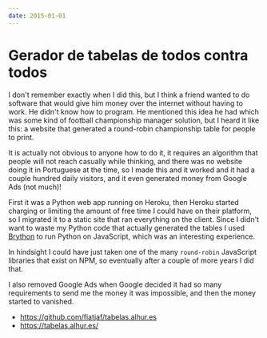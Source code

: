 ```yaml
---
date: 2015-01-01
---
```


# Gerador de tabelas de todos contra todos

I don't remember exactly when I did this, but I think a friend wanted to do software that would give him money over the internet without having to work. He didn't know how to program. He mentioned this idea he had which was some kind of football championship manager solution, but I heard it like this: a website that generated a round-robin championship table for people to print.

It is actually not obvious to anyone how to do it, it requires an algorithm that people will not reach casually while thinking, and there was no website doing it in Portuguese at the time, so I made this and it worked and it had a couple hundred daily visitors, and it even generated money from Google Ads (not much)!

First it was a Python web app running on Heroku, then Heroku started charging or limiting the amount of free time I could have on their platform, so I migrated it to a static site that ran everything on the client. Since I didn't want to waste my Python code that actually generated the tables I used [Brython](https://brython.info/) to run Python on JavaScript, which was an interesting experience.

In hindsight I could have just taken one of the many `round-robin` JavaScript libraries that exist on NPM, so eventually after a couple of more years I did that.

I also removed Google Ads when Google decided it had so many requirements to send me the money it was impossible, and then the money started to vanished.

- <https://github.com/fiatjaf/tabelas.alhur.es>
- <https://tabelas.alhur.es/>
